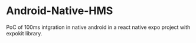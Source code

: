 # Android-Native-HMS
PoC of 100ms intgration in native android in a react native expo project with expokit library.
